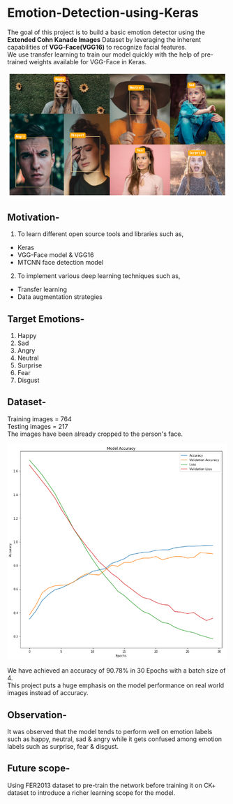 # Emotion-Detection-using-Keras
The goal of this project is to build a basic emotion detector using the __Extended Cohn Kanade Images__ Dataset by leveraging the inherent capabilities of __VGG-Face(VGG16)__ to recognize facial features.   
We use transfer learning to train our model quickly with the help of pre-trained weights available for VGG-Face in Keras.

![Image of prediction](resources/emotions-prediction.png)


## Motivation- ##
1) To learn different open source tools and libraries such as,
* Keras
* VGG-Face model & VGG16
* MTCNN face detection model
2) To implement various deep learning techniques such as,
* Transfer learning
* Data augmentation strategies


## Target Emotions- ##
1) Happy
2) Sad
3) Angry
4) Neutral
5) Surprise
6) Fear
7) Disgust

## Dataset- ##  
Training images = 764  
Testing images = 217  
The images have been already cropped to the person's face.

![Image of model-performance](resources/model-performance.PNG)


We have achieved an accuracy of 90.78% in 30 Epochs with a batch size of 4.  
This project puts a huge emphasis on the model performance on real world images instead of accuracy.  

## Observation- ##
It was observed that the model tends to perform well on emotion labels such as happy, neutral, sad & angry while it gets confused among emotion labels such as surprise, fear & disgust.    

## Future scope- ##   
Using FER2013 dataset to pre-train the network before training it on CK+ dataset to introduce a richer learning scope for the model.
